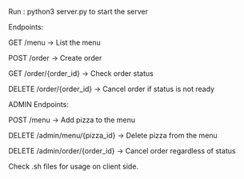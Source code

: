 Run : python3 server.py to start the server

Endpoints:

GET /menu -> List the menu

POST /order -> Create order

GET /order/{order_id} -> Check order status

DELETE /order/{order_id} -> Cancel order if status is not ready

ADMIN Endpoints:

POST /menu -> Add pizza to the menu

DELETE /admin/menu/{pizza_id} -> Delete pizza from the menu

DELETE /admin/order/{order_id} -> Cancel order regardless of status


Check .sh files for usage on client side.
